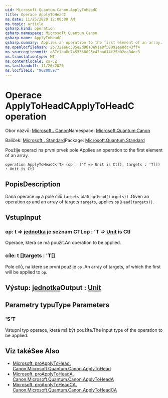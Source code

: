 ```yaml
---
uid: Microsoft.Quantum.Canon.ApplyToHeadC
title: Operace ApplyToHeadC
ms.date: 11/25/2020 12:00:00 AM
ms.topic: article
qsharp.kind: operation
qsharp.namespace: Microsoft.Quantum.Canon
qsharp.name: ApplyToHeadC
qsharp.summary: Applies an operation to the first element of an array.
ms.openlocfilehash: 2b7321a6c385e2d98a0e91a8f58091ea8dc43ff4
ms.sourcegitcommit: a87c1aa8e7453360025e47ba614f25b02ea84ec3
ms.translationtype: MT
ms.contentlocale: cs-CZ
ms.lasthandoff: 11/26/2020
ms.locfileid: "96208597"
---
```

# <a name="applytoheadc-operation"></a><span data-ttu-id="61e5b-102">Operace ApplyToHeadC</span><span class="sxs-lookup"><span data-stu-id="61e5b-102">ApplyToHeadC operation</span></span>

<span data-ttu-id="61e5b-103">Obor názvů: [Microsoft.. Canon](xref:Microsoft.Quantum.Canon)</span><span class="sxs-lookup"><span data-stu-id="61e5b-103">Namespace: [Microsoft.Quantum.Canon](xref:Microsoft.Quantum.Canon)</span></span>

<span data-ttu-id="61e5b-104">Balíček: [Microsoft.. Standard](https://nuget.org/packages/Microsoft.Quantum.Standard)</span><span class="sxs-lookup"><span data-stu-id="61e5b-104">Package: [Microsoft.Quantum.Standard](https://nuget.org/packages/Microsoft.Quantum.Standard)</span></span>


<span data-ttu-id="61e5b-105">Použije operaci na první prvek pole.</span><span class="sxs-lookup"><span data-stu-id="61e5b-105">Applies an operation to the first element of an array.</span></span>

```qsharp
operation ApplyToHeadC<'T> (op : ('T => Unit is Ctl), targets : 'T[]) : Unit is Ctl
```


## <a name="description"></a><span data-ttu-id="61e5b-106">Popis</span><span class="sxs-lookup"><span data-stu-id="61e5b-106">Description</span></span>

<span data-ttu-id="61e5b-107">Daná operace `op` a pole cílů `targets` platí `op(Head(targets))` .</span><span class="sxs-lookup"><span data-stu-id="61e5b-107">Given an operation `op` and an array of targets `targets`, applies `op(Head(targets))`.</span></span>

## <a name="input"></a><span data-ttu-id="61e5b-108">Vstup</span><span class="sxs-lookup"><span data-stu-id="61e5b-108">Input</span></span>

### <a name="op--t--unit--is-ctl"></a><span data-ttu-id="61e5b-109">op: t => [jednotka](xref:microsoft.quantum.lang-ref.unit)  je seznam CTL</span><span class="sxs-lookup"><span data-stu-id="61e5b-109">op : 'T => [Unit](xref:microsoft.quantum.lang-ref.unit)  is Ctl</span></span>

<span data-ttu-id="61e5b-110">Operace, která se má použít.</span><span class="sxs-lookup"><span data-stu-id="61e5b-110">An operation to be applied.</span></span>


### <a name="targets--t"></a><span data-ttu-id="61e5b-111">cíle: t []</span><span class="sxs-lookup"><span data-stu-id="61e5b-111">targets : 'T[]</span></span>

<span data-ttu-id="61e5b-112">Pole cílů, na které se první použije `op` .</span><span class="sxs-lookup"><span data-stu-id="61e5b-112">An array of targets, of which the first will be applied to `op`.</span></span>



## <a name="output--unit"></a><span data-ttu-id="61e5b-113">Výstup: [jednotka](xref:microsoft.quantum.lang-ref.unit)</span><span class="sxs-lookup"><span data-stu-id="61e5b-113">Output : [Unit](xref:microsoft.quantum.lang-ref.unit)</span></span>



## <a name="type-parameters"></a><span data-ttu-id="61e5b-114">Parametry typu</span><span class="sxs-lookup"><span data-stu-id="61e5b-114">Type Parameters</span></span>

### <a name="t"></a><span data-ttu-id="61e5b-115">'S</span><span class="sxs-lookup"><span data-stu-id="61e5b-115">'T</span></span>

<span data-ttu-id="61e5b-116">Vstupní typ operace, která má být použita.</span><span class="sxs-lookup"><span data-stu-id="61e5b-116">The input type of the operation to be applied.</span></span>

## <a name="see-also"></a><span data-ttu-id="61e5b-117">Viz také</span><span class="sxs-lookup"><span data-stu-id="61e5b-117">See Also</span></span>

- [<span data-ttu-id="61e5b-118">Microsoft. proApplyToHead. Canon.</span><span class="sxs-lookup"><span data-stu-id="61e5b-118">Microsoft.Quantum.Canon.ApplyToHead</span></span>](xref:Microsoft.Quantum.Canon.ApplyToHead)
- [<span data-ttu-id="61e5b-119">Microsoft. proApplyToHeadA. Canon.</span><span class="sxs-lookup"><span data-stu-id="61e5b-119">Microsoft.Quantum.Canon.ApplyToHeadA</span></span>](xref:Microsoft.Quantum.Canon.ApplyToHeadA)
- [<span data-ttu-id="61e5b-120">Microsoft. proApplyToHeadCA. Canon.</span><span class="sxs-lookup"><span data-stu-id="61e5b-120">Microsoft.Quantum.Canon.ApplyToHeadCA</span></span>](xref:Microsoft.Quantum.Canon.ApplyToHeadCA)